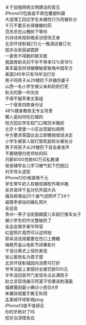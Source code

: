 关于加强网络文明建设的意见  
iPhone13包装盒不再包覆塑料膜  
大连理工回应学生未婚性行为将被处分  
千万不要买长得像糖的药  
范丞丞在山楂树下等你  
刘诗诗央视秋晚采访控场王者  
北京环球影城2万元一晚酒店被订光  
程亦治吴丽姿圆房  
一直舍不得删的聊天框  
我国育龄夫妇不孕不育率12%至18%  
美军最高将领被曝秘密致电中国军方  
美国240年只有16年没打仗  
男子将孩子从29楼扔下并捅伤妻子  
山西一名小学生被父亲和奶奶打死  
秋天的第一件风衣  
不得不服苹果文案组  
一个宿舍四款身份证  
48%健身教练无专业背景  
懒人是如何吃石榴的  
校方回应学生校门口喝完半箱奶  
北京十里堡一小区出现疑似病例  
中方要求英国议会立即撤销错误决定  
小学生被家人殴打致死副校长被处分  
男子将孩子从29楼扔下目击者发声  
不要随便扫老师给的码  
月薪8000贷款60万买私教课  
爸爸辅导女儿学习被气到下巴脱臼  
刘宇背头造型  
iPhone12价格直降千元  
学生带牛奶入校被拒蹲校外喝半箱  
吴京易烊千玺对抗外国大兵  
福岛核电站25个废气滤网坏了24个  
戚薇李承铉的婚礼照片  
全运会  
贵州一男子当街狠踢婴儿车殴打推车女子  
被小学生的作文整破防了  
全运会旗手豪华阵容  
红底照片竟然可以这样拍  
郭采洁说闺蜜要在伤口上撒糖  
梅艳芳釜山电影节闭幕影片  
干湿分离式上班的表现  
张公案改名为君子盟  
北京环球影城园内消费可打折  
爷爷法庭上掌掴孙女被罚款500元  
半年没回家开门发现冬瓜长满院子  
赵立坚现场展示阿富汗空袭讽刺漫画  
福建莆田最小确诊小孩仅4岁  
朱雅琼闺蜜手撕王秋雨  
孟美岐环球影城plog  
iPhone13值不值得买  
你的牙刷对了吗  
程亦治深情告白  
